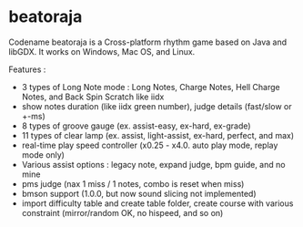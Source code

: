 # beatoraja
Codename beatoraja is a Cross-platform rhythm game based on Java and libGDX.
It works on Windows, Mac OS, and Linux.

Features :
- 3 types of Long Note mode : Long Notes, Charge Notes, Hell Charge Notes, and Back Spin Scratch like iidx
- show notes duration (like iidx green number), judge details (fast/slow or +-ms)
- 8 types of groove gauge (ex. assist-easy, ex-hard, ex-grade)
- 11 types of clear lamp (ex. assist, light-assist, ex-hard, perfect, and max)
- real-time play speed controller (x0.25 - x4.0. auto play mode, replay mode only)
- Various assist options : legacy note, expand judge, bpm guide, and no mine
- pms judge (nax 1 miss / 1 notes, combo is reset when miss)
- bmson support (1.0.0, but now sound slicing not implemented)
- import difficulty table and create table folder, create course with various constraint (mirror/random OK, no hispeed, and so on)
